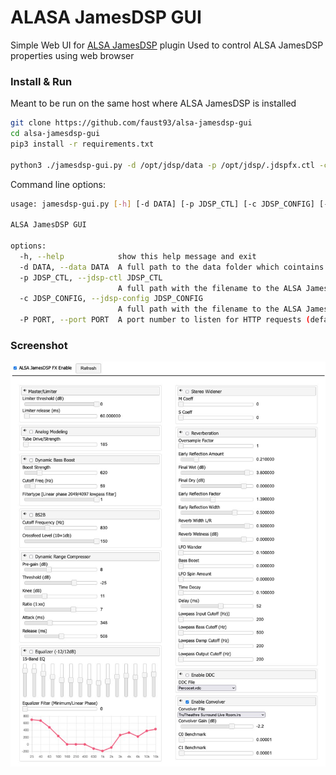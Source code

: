 # ALASA JamesDSP GUI

Simple Web UI for [ALSA JamesDSP](https://github.com/faust93/alsa-jamesdsp) plugin
Used to control ALSA JamesDSP properties using web browser

### Install & Run

Meant to be run on the same host where ALSA JamesDSP is installed

```bash
git clone https://github.com/faust93/alsa-jamesdsp-gui
cd alsa-jamesdsp-gui
pip3 install -r requirements.txt

python3 ./jamesdsp-gui.py -d /opt/jdsp/data -p /opt/jdsp/.jdspfx.ctl -c /opt/jdsp/jdspfx.txt
```

Command line options:
```bash
usage: jamesdsp-gui.py [-h] [-d DATA] [-p JDSP_CTL] [-c JDSP_CONFIG] [-P PORT]

ALSA JamesDSP GUI

options:
  -h, --help            show this help message and exit
  -d DATA, --data DATA  A full path to the data folder which cointains 'ddc' and 'convolver' subfolders
  -p JDSP_CTL, --jdsp-ctl JDSP_CTL
                        A full path with the filename to the ALSA JamesDSP control pipe file
  -c JDSP_CONFIG, --jdsp-config JDSP_CONFIG
                        A full path with the filename to the ALSA JamesDSP configuration file
  -P PORT, --port PORT  A port number to listen for HTTP requests (default is 8383)
```

### Screenshot

![alsa-jamesdsp-gui](screenshot/screen1.jpg)